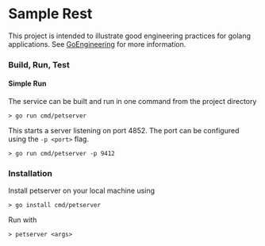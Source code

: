 # Sample Rest

This project is intended to illustrate good engineering practices for golang applications. See [GoEngineering](docs/GoEngineering.md) for more information.

### Build, Run, Test
 #### Simple Run
The service can be built and run in one command from the project directory

`> go run cmd/petserver`

This starts a server listening on port 4852. The port can be configured using the `-p <port>` flag.

`> go run cmd/petserver -p 9412`

### Installation

Install petserver on your local machine using

`> go install cmd/petserver`

Run with

`> petserver <args>`

